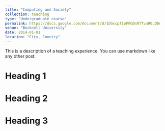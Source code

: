 ```yaml
---
title: "Computing and Society"
collection: teaching
type: "Undergraduate course"
permalink: https://docs.google.com/document/d/1DGxcpfIoPMGDsRTTvuR0LQOdUBcHn_EklnCdUAd-ieQ/edit#heading=h.ylcmp0vphk9v
venue: "Bucknell University"
date: 2014-01-01
location: "City, Country"
---
```


This is a description of a teaching experience. You can use markdown like any other post.

Heading 1
======

Heading 2
======

Heading 3
======
